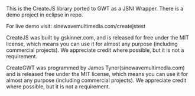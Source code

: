 This is the CreateJS library ported to GWT as a JSNI Wrapper.
There is a demo project in eclipse in repo.

For live demo visit: sinewavemultimedia.com/createjstest

CreateJS was built by gskinner.com, and is released for free under the MIT license, which means you can use it for almost any purpose
(including commercial projects). We appreciate credit where possible, but it is not a requirement.

CreateGWT was programmed by James Tyner(sinewavemultimedia.com) and is released  free under the MIT license, which means you can use it for 
almost any purpose (including commercial projects). We appreciate credit where possible, but it is not a requirement.